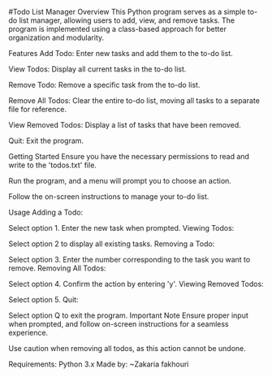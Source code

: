 #Todo List Manager
Overview
This Python program serves as a simple to-do list manager, allowing users to add, view, and remove tasks. The program is implemented using a class-based approach for better organization and modularity.

Features
Add Todo: Enter new tasks and add them to the to-do list.

View Todos: Display all current tasks in the to-do list.

Remove Todo: Remove a specific task from the to-do list.

Remove All Todos: Clear the entire to-do list, moving all tasks to a separate file for reference.

View Removed Todos: Display a list of tasks that have been removed.

Quit: Exit the program.

Getting Started
Ensure you have the necessary permissions to read and write to the 'todos.txt' file.

Run the program, and a menu will prompt you to choose an action.

Follow the on-screen instructions to manage your to-do list.

Usage
Adding a Todo:

Select option 1.
Enter the new task when prompted.
Viewing Todos:

Select option 2 to display all existing tasks.
Removing a Todo:

Select option 3.
Enter the number corresponding to the task you want to remove.
Removing All Todos:

Select option 4.
Confirm the action by entering 'y'.
Viewing Removed Todos:

Select option 5.
Quit:

Select option Q to exit the program.
Important Note
Ensure proper input when prompted, and follow on-screen instructions for a seamless experience.

Use caution when removing all todos, as this action cannot be undone.

Requirements:
Python 3.x
Made by:
~Zakaria fakhouri
